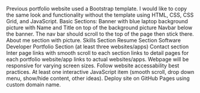 Previous portfolio website used a Bootstrap template.  I would like to copy the same look and functionality without the template using HTML, CSS, CSS Grid, and JavaScript.
Basic Sections:
Banner with blue laptop background picture with Name and Title on top of the background picture
Navbar below the banner.  The nav bar should scroll to the top of the page then stick there.
About me section with picture.
Skills Section
Resume Section
Software Developer Portfolio Section (at least three websites/apps)
Contact section
Inter page links with smooth scroll to each section
links to detail pages for each portfolio website/app
links to actual websites/apps.
Webpage will be responsive for varying screen sizes.
Follow website accessability best practices.
At least one interactive JavaScript item (smooth scroll, drop down menu, show/hide content, other ideas).
Deploy site on GitHub Pages using custom domain name.